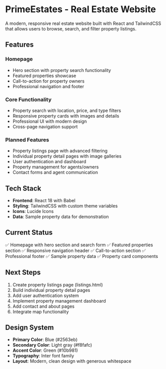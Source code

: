 # PrimeEstates - Real Estate Website

A modern, responsive real estate website built with React and TailwindCSS that allows users to browse, search, and filter property listings.

## Features

### Homepage
- Hero section with property search functionality
- Featured properties showcase
- Call-to-action for property owners
- Professional navigation and footer

### Core Functionality
- Property search with location, price, and type filters
- Responsive property cards with images and details
- Professional UI with modern design
- Cross-page navigation support

### Planned Features
- Property listings page with advanced filtering
- Individual property detail pages with image galleries
- User authentication and dashboard
- Property management for agents/owners
- Contact forms and agent communication

## Tech Stack

- **Frontend**: React 18 with Babel
- **Styling**: TailwindCSS with custom theme variables
- **Icons**: Lucide Icons
- **Data**: Sample property data for demonstration

## Current Status

✅ Homepage with hero section and search form
✅ Featured properties section
✅ Responsive navigation header
✅ Call-to-action section
✅ Professional footer
✅ Sample property data
✅ Property card components

## Next Steps

1. Create property listings page (listings.html)
2. Build individual property detail pages
3. Add user authentication system
4. Implement property management dashboard
5. Add contact and about pages
6. Integrate map functionality

## Design System

- **Primary Color**: Blue (#2563eb)
- **Secondary Color**: Light gray (#f8fafc)
- **Accent Color**: Green (#10b981)
- **Typography**: Inter font family
- **Layout**: Modern, clean design with generous whitespace